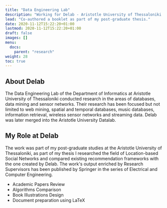 ```yaml
---
title: "Data Engineering Lab"
description: "Working for Delab - Aristotle University of Thessaloniki."
lead: "Co-authored a booklet as part of my post-graduate thesis."
date: 2020-11-12T15:22:20+01:00
lastmod: 2020-11-12T15:22:20+01:00
draft: false
images: []
menu:
  docs:
    parent: "research"
weight: 28
toc: true
---
```


## About Delab

The Data Engineering Lab of the Department of Informatics at Aristotle University of Thessaloniki conducted research in the areas of databases, data mining and sensor networks. Their research has been focused but not limited to web mining, spatial and temporal databases, music databases, information retrieval, wireless sensor networks and streaming data. Delab was later merged into the Aristotle University Datalab.

## My Role at Delab

The work was part of my post-graduate studies at the Aristotle University of Thessaloniki, as part of my thesis I researched the field of Location-based Social Networks and compared existing recommendation frameworks with the one created by Delab. The work's output enriched by Research Supervisors has been published by Springer in the series of Electrical and Computer Engineering.

* Academic Papers Review
* Algorithms Comparison
* Book Illustrations Design
* Document preparation using LaTeX
